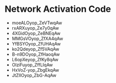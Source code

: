 # Network Activation Code
* moeALOyop_ZeVTwqAw
* rxARXuyop_Ze7y0qAw
* 4XGidOyop_ZeBNEqAw
* MMGsVOyop_ZfXA4qAw
* YfBSYOyop_ZfUHAqAw
* ko2Qdeyop_Zf5VAqAw
* B-n9DOyop_ZfHaoqAw
* L6opXeyop_ZfKy8qAw
* OlziFuyop_ZffLIqAw
* HxVoZ-yop_ZbgEkqAw
* JtZIIOyop_ZbG-AqAw